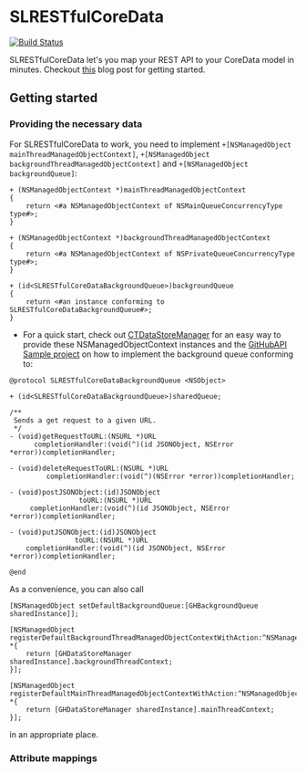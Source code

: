 # SLRESTfulCoreData

[![Build Status](https://travis-ci.org/OliverLetterer/SLRESTfulCoreData.png)](https://travis-ci.org/OliverLetterer/SLRESTfulCoreData)

SLRESTfulCoreData let's you map your REST API to your CoreData model in minutes. Checkout [this](http://sparrow-labs.github.io/2013/04/22/introducing_slrestfulcoredata.html) blog post for getting started.

## Getting started

### Providing the necessary data
For SLRESTfulCoreData to work, you need to implement `+[NSManagedObject mainThreadManagedObjectContext]`, `+[NSManagedObject backgroundThreadManagedObjectContext]` and `+[NSManagedObject backgroundQueue]`:

```
+ (NSManagedObjectContext *)mainThreadManagedObjectContext
{
    return <#a NSManagedObjectContext of NSMainQueueConcurrencyType type#>;
}

+ (NSManagedObjectContext *)backgroundThreadManagedObjectContext
{
    return <#a NSManagedObjectContext of NSPrivateQueueConcurrencyType type#>;
}

+ (id<SLRESTfulCoreDataBackgroundQueue>)backgroundQueue
{
    return <#an instance conforming to SLRESTfulCoreDataBackgroundQueue#>;
}
```

* For a quick start, check out [CTDataStoreManager](https://github.com/ebf/CTDataStoreManager) for an easy way to provide these NSManagedObjectContext instances and the [GitHubAPI Sample project](https://github.com/OliverLetterer/GitHubAPI) on how to implement the background queue conforming to:

```
@protocol SLRESTfulCoreDataBackgroundQueue <NSObject>

+ (id<SLRESTfulCoreDataBackgroundQueue>)sharedQueue;

/**
 Sends a get request to a given URL.
 */
- (void)getRequestToURL:(NSURL *)URL
      completionHandler:(void(^)(id JSONObject, NSError *error))completionHandler;

- (void)deleteRequestToURL:(NSURL *)URL
         completionHandler:(void(^)(NSError *error))completionHandler;

- (void)postJSONObject:(id)JSONObject
                 toURL:(NSURL *)URL
     completionHandler:(void(^)(id JSONObject, NSError *error))completionHandler;

- (void)putJSONObject:(id)JSONObject
                toURL:(NSURL *)URL
    completionHandler:(void(^)(id JSONObject, NSError *error))completionHandler;

@end
```

As a convenience, you can also call 

```
[NSManagedObject setDefaultBackgroundQueue:[GHBackgroundQueue sharedInstance]];
        
[NSManagedObject registerDefaultBackgroundThreadManagedObjectContextWithAction:^NSManagedObjectContext *{
	return [GHDataStoreManager sharedInstance].backgroundThreadContext;
}];
        
[NSManagedObject registerDefaultMainThreadManagedObjectContextWithAction:^NSManagedObjectContext *{
	return [GHDataStoreManager sharedInstance].mainThreadContext;
}];
```

in an appropriate place.

### Attribute mappings

